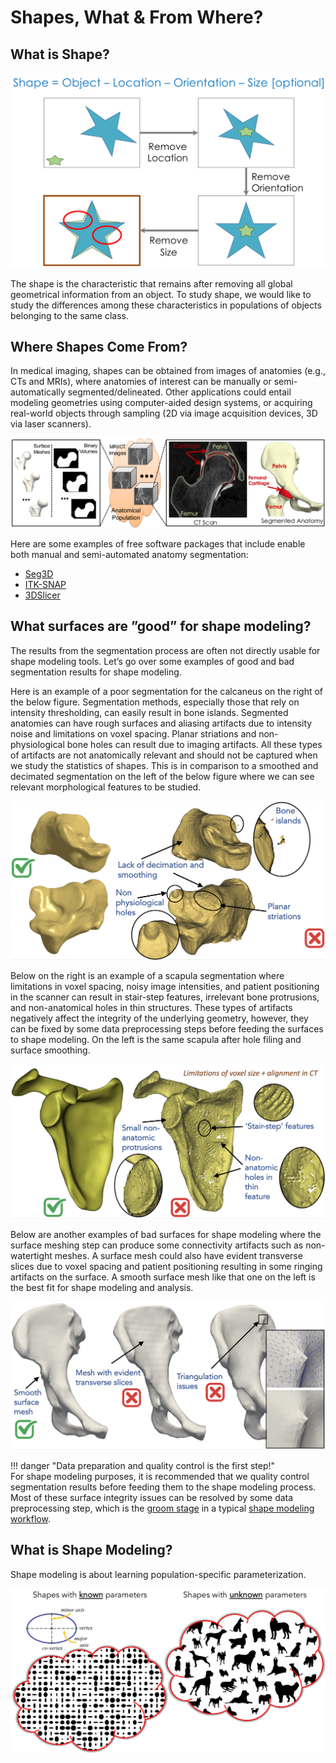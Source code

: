 # Shapes, What & From Where?

## What is Shape?

![What is Shape?](../img/getting-started/shape.png)

The shape is the characteristic that remains after removing all global geometrical information from an object. To study shape, we would like to study the differences among these characteristics in populations of objects belonging to the same class.

## Where Shapes Come From? 

In medical imaging, shapes can be obtained from images of anatomies (e.g., CTs and MRIs), where anatomies of interest can be manually or semi-automatically segmented/delineated. Other applications could entail modeling geometries using computer-aided design systems, or acquiring real-world objects through sampling (2D via image acquisition devices, 3D via laser scanners).

![Where Shapes Come From?](../img/getting-started/shape-where.png)

Here are some examples of free software packages that include enable both manual and semi-automated anatomy segmentation:

- [Seg3D](https://www.sci.utah.edu/software/seg3d.html)
- [ITK-SNAP](http://www.itksnap.org)
- [3DSlicer](https://www.slicer.org)

## What surfaces are ”good” for shape modeling?

The results from the segmentation process are often not directly usable for shape modeling tools. Let’s go over some examples of good and bad segmentation results for shape modeling.

Here is an example of a poor segmentation for the calcaneus on the right of the below figure. Segmentation methods, especially those that rely on intensity thresholding, can easily result in bone islands. Segmented anatomies can have rough surfaces and aliasing artifacts due to intensity noise and limitations on voxel spacing. Planar striations and non-physiological bone holes can result due to imaging artifacts. All these types of artifacts are not anatomically relevant and should not be captured when we study the statistics of shapes. This is in comparison to a smoothed and decimated segmentation on the left of the below figure where we can see relevant morphological features to be studied.

![Ankle - good and bad surfaces](../img/getting-started/ankle-good-bad.png)


Below on the right is an example of a scapula segmentation where limitations in voxel spacing, noisy image intensities, and patient positioning in the scanner can result in stair-step features, irrelevant bone protrusions, and non-anatomical holes in thin structures. These types of artifacts negatively affect the integrity of the underlying geometry, however, they can be fixed by some data preprocessing steps before feeding the surfaces to shape modeling. On the left is the same scapula after hole filing and surface smoothing.

![Scapula - good and bad surfaces](../img/getting-started/scapula-good-bad.png)


Below are another examples of bad surfaces for shape modeling where the surface meshing step can  produce some connectivity artifacts such as non-watertight meshes. A surface mesh could also have evident transverse slices due to voxel spacing and patient positioning resulting in some ringing artifacts on the surface. A smooth surface mesh like that one on the left is the best fit for shape modeling and analysis.

![Hip - good and bad surfaces](../img/getting-started/hip-good-bad.png)


!!! danger "Data preparation and quality control is the first step!"    
    For shape modeling purposes, it is recommended that we quality control segmentation results before feeding them to the shape modeling process. Most of these surface integrity issues can be resolved by some data preprocessing step, which is the [groom stage](../workflow/groom.md) in a typical [shape modeling workflow](../getting-started/workflow.md). 


## What is Shape Modeling?

Shape modeling is about learning population-specific parameterization. 

![Shape Modeling](../img/getting-started/shape-modeling.png)

